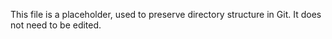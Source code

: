 This file is a placeholder, used to preserve directory structure in Git.
It does not need to be edited.
